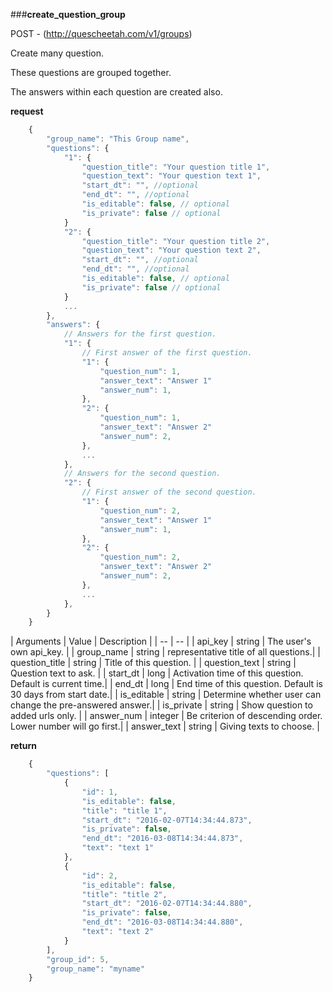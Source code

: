 ###**create_question_group**


POST - (http://quescheetah.com/v1/groups)

Create many question.

These questions are grouped together.

The answers within each question are created also.

**request**
```javascript
    {
        "group_name": "This Group name",
        "questions": {
            "1": {
                "question_title": "Your question title 1",
                "question_text": "Your question text 1",
                "start_dt": "", //optional
                "end_dt": "", //optional
                "is_editable": false, // optional
                "is_private": false // optional
            }
            "2": {
                "question_title": "Your question title 2",
                "question_text": "Your question text 2",
                "start_dt": "", //optional
                "end_dt": "", //optional
                "is_editable": false, // optional
                "is_private": false // optional
            }
            ...
        },
        "answers": {
            // Answers for the first question.
            "1": {
                // First answer of the first question.
                "1": {
                    "question_num": 1,
                    "answer_text": "Answer 1"
                    "answer_num": 1,
                },
                "2": {
                    "question_num": 1,
                    "answer_text": "Answer 2"
                    "answer_num": 2,
                },
                ...
            },
            // Answers for the second question.
            "2": {
                // First answer of the second question.
                "1": {
                    "question_num": 2,
                    "answer_text": "Answer 1"
                    "answer_num": 1,
                },
                "2": {
                    "question_num": 2,
                    "answer_text": "Answer 2"
                    "answer_num": 2,
                },
                ...
            },
        }
    }
```
| Arguments | Value | Description |
| --        | --    |
| api_key | string | The user's own api_key. |
| group_name | string | representative title of all questions.| 
| question_title | string | Title of this question. |
| question_text  | string  | Question text to ask. |
| start_dt | long | Activation time of this question. Default is current time.|
| end_dt | long | End time of this question. Default is 30 days from start date.|
| is_editable | string | Determine whether user can change the pre-answered answer.|
| is_private | string | Show question to added urls only. |
| answer_num | integer | Be criterion of descending order. Lower number will go first.|
| answer_text | string | Giving texts to choose. |


**return**
```javascript
    {
        "questions": [
            {
                "id": 1,
                "is_editable": false,
                "title": "title 1",
                "start_dt": "2016-02-07T14:34:44.873",
                "is_private": false,
                "end_dt": "2016-03-08T14:34:44.873",
                "text": "text 1"
            },
            {
                "id": 2,
                "is_editable": false,
                "title": "title 2",
                "start_dt": "2016-02-07T14:34:44.880",
                "is_private": false,
                "end_dt": "2016-03-08T14:34:44.880",
                "text": "text 2"
            }
        ],
        "group_id": 5,
        "group_name": "myname"
    }
```